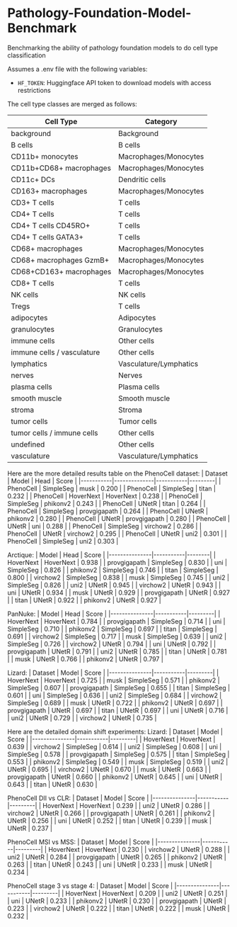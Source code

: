 # Pathology-Foundation-Model-Benchmark
Benchmarking the ability of pathology foundation models to do cell type classification

Assumes a .env file with the following variables:
- `HF_TOKEN`: Huggingface API token to download models with access restrictions



The cell type classes are merged as follows:

| Cell Type                              | Category                |
|----------------------------------------|--------------------------|
| background                             | Background               |
| B cells                                | B cells                  |
| CD11b+ monocytes                       | Macrophages/Monocytes    |
| CD11b+CD68+ macrophages                | Macrophages/Monocytes    |
| CD11c+ DCs                             | Dendritic cells          |
| CD163+ macrophages                     | Macrophages/Monocytes    |
| CD3+ T cells                           | T cells                  |
| CD4+ T cells                           | T cells                  |
| CD4+ T cells CD45RO+                   | T cells                  |
| CD4+ T cells GATA3+                    | T cells                  |
| CD68+ macrophages                      | Macrophages/Monocytes    |
| CD68+ macrophages GzmB+                | Macrophages/Monocytes    |
| CD68+CD163+ macrophages                | Macrophages/Monocytes    |
| CD8+ T cells                           | T cells                  |
| NK cells                               | NK cells                 |
| Tregs                                  | T cells                  |
| adipocytes                             | Adipocytes               |
| granulocytes                           | Granulocytes             |
| immune cells                           | Other cells              |
| immune cells / vasculature            | Other cells              |
| lymphatics                             | Vasculature/Lymphatics   |
| nerves                                 | Nerves                   |
| plasma cells                           | Plasma cells             |
| smooth muscle                          | Smooth muscle            |
| stroma                                 | Stroma                   |
| tumor cells                            | Tumor cells              |
| tumor cells / immune cells             | Other cells              |
| undefined                              | Other cells              |
| vasculature                            | Vasculature/Lymphatics   |



Here are the more detailed results table on the PhenoCell dataset:
| Dataset   | Model        | Head      | Score   |
|-----------|--------------|-----------|---------|
| PhenoCell | SimpleSeg    | musk      | 0.200   |
| PhenoCell | SimpleSeg    | titan     | 0.232   |
| PhenoCell | HoverNext    | HoverNext | 0.238   |
| PhenoCell | SimpleSeg    | phikonv2  | 0.243   |
| PhenoCell | UNetR        | titan     | 0.264   |
| PhenoCell | SimpleSeg    | provgigapath | 0.264   |
| PhenoCell | UNetR        | phikonv2  | 0.280   |
| PhenoCell | UNetR        | provgigapath | 0.280   |
| PhenoCell | UNetR        | uni       | 0.288   |
| PhenoCell | SimpleSeg    | virchow2  | 0.286   |
| PhenoCell | UNetR        | virchow2  | 0.295   |
| PhenoCell | UNetR        | uni2      | 0.301   |
| PhenoCell | SimpleSeg    | uni2      | 0.303   |


Arctique:
| Model         | Head      | Score  |
|---------------|-----------|--------|
| HoverNext     | HoverNext | 0.938  |
| provgigapath  | SimpleSeg | 0.830  |
| uni           | SimpleSeg | 0.826  |
| phikonv2      | SimpleSeg | 0.746  |
| titan         | SimpleSeg | 0.800  |
| virchow2      | SimpleSeg | 0.838  |
| musk          | SimpleSeg | 0.745  |
| uni2          | SimpleSeg | 0.826  |
| uni2          | UNetR     | 0.945  |
| virchow2      | UNetR     | 0.943  |
| uni           | UNetR     | 0.934  |
| musk          | UNetR     | 0.929  |
| provgigapath  | UNetR     | 0.927  |
| titan         | UNetR     | 0.922  |
| phikonv2      | UNetR     | 0.927  |

PanNuke:
| Model         | Head      | Score   |
|---------------|-----------|---------|
| HoverNext     | HoverNext | 0.784   |
| provgigapath  | SimpleSeg | 0.714   |
| uni           | SimpleSeg | 0.710   |
| phikonv2      | SimpleSeg | 0.697   |
| titan         | SimpleSeg | 0.691   |
| virchow2      | SimpleSeg | 0.717   |
| musk          | SimpleSeg | 0.639   |
| uni2          | SimpleSeg | 0.726   |
| virchow2      | UNetR     | 0.794   |
| uni           | UNetR     | 0.792   |
| provgigapath  | UNetR     | 0.791   |
| uni2          | UNetR     | 0.785   |
| titan         | UNetR     | 0.781   |
| musk          | UNetR     | 0.766   |
| phikonv2      | UNetR     | 0.797   |

Lizard:
| Dataset       | Model     | Score   |
|---------------|-----------|---------|
| HoverNext     | HoverNext | 0.725   |
| musk          | SimpleSeg | 0.571   |
| phikonv2      | SimpleSeg | 0.607   |
| provgigapath  | SimpleSeg | 0.655   |
| titan         | SimpleSeg | 0.601   |
| uni           | SimpleSeg | 0.636   |
| uni2          | SimpleSeg | 0.684   |
| virchow2      | SimpleSeg | 0.689   |
| musk          | UNetR     | 0.722   |
| phikonv2      | UNetR     | 0.697   |
| provgigapath  | UNetR     | 0.697   |
| titan         | UNetR     | 0.697   |
| uni           | UNetR     | 0.716   |
| uni2          | UNetR     | 0.729   |
| virchow2      | UNetR     | 0.735   |

Here are the detailed domain shift experiments:
Lizard:
| Dataset       | Model     | Score   |
|---------------|-----------|---------|
| HoverNext     | HoverNext | 0.639   |
| virchow2      | SimpleSeg | 0.614   |
| uni2          | SimpleSeg | 0.608   |
| uni           | SimpleSeg | 0.578   |
| provgigapath  | SimpleSeg | 0.575   |
| titan         | SimpleSeg | 0.553   |
| phikonv2      | SimpleSeg | 0.549   |
| musk          | SimpleSeg | 0.519   |
| uni2          | UNetR     | 0.695   |
| virchow2      | UNetR     | 0.670   |
| musk          | UNetR     | 0.663   |
| provgigapath  | UNetR     | 0.660   |
| phikonv2      | UNetR     | 0.645   |
| uni           | UNetR     | 0.643   |
| titan         | UNetR     | 0.630   |

PhenoCell DII vs CLR:
| Dataset       | Model     | Score   |
|---------------|-----------|---------|
| HoverNext     | HoverNext | 0.239   |
| uni2          | UNetR     | 0.286   |
| virchow2      | UNetR     | 0.266   |
| provgigapath  | UNetR     | 0.261   |
| phikonv2      | UNetR     | 0.256   |
| uni           | UNetR     | 0.252   |
| titan         | UNetR     | 0.239   |
| musk          | UNetR     | 0.237   |

PhenoCell MSI vs MSS:
| Dataset       | Model     | Score   |
|---------------|-----------|---------|
| HoverNext     | HoverNext | 0.230   |
| virchow2      | UNetR     | 0.288   |
| uni2          | UNetR     | 0.284   |
| provgigapath  | UNetR     | 0.265   |
| phikonv2      | UNetR     | 0.263   |
| titan         | UNetR     | 0.243   |
| uni           | UNetR     | 0.233   |
| musk          | UNetR     | 0.234   |

PhenoCell stage 3 vs stage 4:
| Dataset       | Model     | Score   |
|---------------|-----------|---------|
| HoverNext     | HoverNext | 0.209   |
| uni2          | UNetR     | 0.251   |
| uni           | UNetR     | 0.233   |
| phikonv2      | UNetR     | 0.230   |
| provgigapath  | UNetR     | 0.223   |
| virchow2      | UNetR     | 0.222   |
| titan         | UNetR     | 0.222   |
| musk          | UNetR     | 0.232   |


